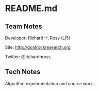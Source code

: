 #  README.md

##  Team Notes

Developer: 	            Richard H. Ross (L|5)

Site: 					http://goatrockresearch.org

Twitter: 				@richardhross

##  Tech Notes

Algorithm experimentation and course work.
